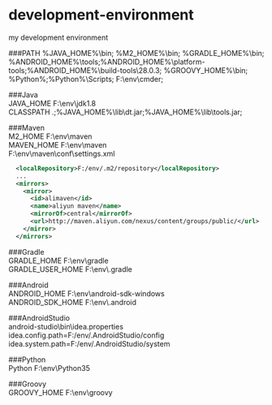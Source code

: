 # development-environment
my development environment

###PATH
%JAVA_HOME%\bin;
%M2_HOME%\bin;
%GRADLE_HOME%\bin;
%ANDROID_HOME%\tools;%ANDROID_HOME%\platform-tools;%ANDROID_HOME%\build-tools\28.0.3;
%GROOVY_HOME%\bin;
%Python%\;%Python%\Scripts;
F:\env\cmder;

###Java<br/>
JAVA_HOME   F:\env\jdk1.8<br/>
CLASSPATH   .;%JAVA_HOME%\lib\dt.jar;%JAVA_HOME%\lib\tools.jar;<br/>

###Maven<br/>
M2_HOME     F:\env\maven<br/>
MAVEN_HOME  F:\env\maven<br/>
F:\env\maven\conf\settings.xml
```xml
  <localRepository>F:/env/.m2/repository</localRepository>
  ...
  <mirrors>
    <mirror>
      <id>alimaven</id>
      <name>aliyun maven</name>
      <mirrorOf>central</mirrorOf>
      <url>http://maven.aliyun.com/nexus/content/groups/public/</url>
    </mirror>
  </mirrors>
```
###Gradle<br/>
GRADLE_HOME         F:\env\gradle<br/>
GRADLE_USER_HOME    F:\env\\.gradle<br/>

###Android<br/>
ANDROID_HOME        F:\env\android-sdk-windows<br/>
ANDROID_SDK_HOME    F:\env\\.android<br/>

###AndroidStudio<br/>
android-studio\bin\idea.properties<br/>
idea.config.path=F:/env/.AndroidStudio/config<br/>
idea.system.path=F:/env/.AndroidStudio/system<br/>

###Python<br/>
Python    F:\env\Python35<br/>

###Groovy<br/>
GROOVY_HOME   F:\env\groovy<br/>

